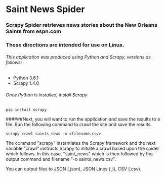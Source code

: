 # Saint News Spider
### Scrapy Spider retrieves news stories about the New Orleans Saints from espn.com

### These directions are intended for use on Linux.

###### This application was produced using Python and Scrapy, versions as follows:
+ Python 3.6.1
+ Scrapy 1.4.0 


###### Once Python is installed, install Scrapy
```
pip install scrapy
```

######Next, you will want to run the application and save the results to a file. Run the following command to crawl the site and save the results.

```
scrapy crawl saints_news -o <filename.csv>
```

The command "scrapy" instantiates the Scrapy framework and the next variable "crawl" instructs Scrapy to initiate a crawl based upon the spider which follows. In this case, "saint_news" which is then followed by the output command and filename "-o saints_news.csv".

You can output files to JSON (.json), JSON Lines (.jl), CSV (.csv).
